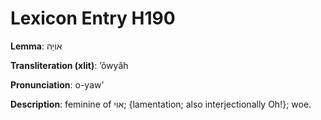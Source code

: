 # Lexicon Entry H190

**Lemma**: אוֹיָה

**Transliteration (xlit)**: ʼôwyâh

**Pronunciation**: o-yaw'

**Description**:
feminine of אוֹי; {lamentation; also interjectionally Oh!}; woe.
